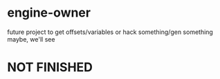# engine-owner
future project to get offsets/variables or hack something/gen something maybe, we'll see

# NOT FINISHED
